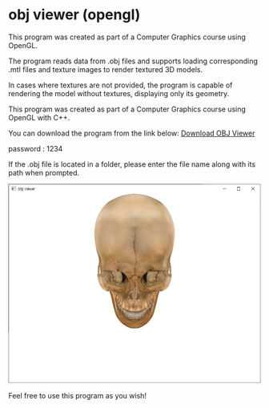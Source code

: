 # obj viewer (opengl)

This program was created as part of a Computer Graphics course using OpenGL.

The program reads data from .obj files and supports loading corresponding .mtl files and texture images to render textured 3D models.

In cases where textures are not provided, the program is capable of rendering the model without textures, displaying only its geometry.

This program was created as part of a Computer Graphics course using OpenGL with C++.

You can download the program from the link below:
[Download OBJ Viewer](https://github.com/neneee0181/obj-viewer/releases/download/1.0.0/obj.viewer.zip)

password : 1234

If the .obj file is located in a folder, please enter the file name along with its path when prompted.

![img1](./img/img1.png)

Feel free to use this program as you wish!